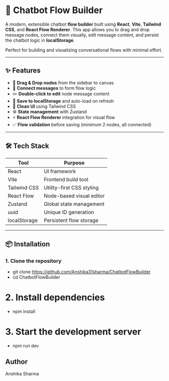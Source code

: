 # 🧠 Chatbot Flow Builder

A modern, extensible chatbot **flow builder** built using **React**, **Vite**, **Tailwind CSS**, and **React Flow Renderer**. This app allows you to drag and drop message nodes, connect them visually, edit message content, and persist the chatbot logic in **localStorage**.

Perfect for building and visualizing conversational flows with minimal effort.

---

## ✨ Features

- 🔁 **Drag & Drop nodes** from the sidebar to canvas
- 🔗 **Connect messages** to form flow logic
- ✏️ **Double-click to edit** node message content
- 💾 **Save to localStorage** and auto-load on refresh
- 🎨 **Clean UI** using Tailwind CSS
- ⚙️ **State management** with Zustand
- ⚡️ **React Flow Renderer** integration for visual flow
- ✅ **Flow validation** before saving (minimum 2 nodes, all connected)

---

## 🛠️ Tech Stack

| Tool              | Purpose                          |
|-------------------|----------------------------------|
| React             | UI framework                     |
| Vite              | Frontend build tool              |
| Tailwind CSS      | Utility-first CSS styling        |
| React Flow        | Node-based visual editor         |
| Zustand           | Global state management          |
| uuid              | Unique ID generation             |
| localStorage      | Persistent flow storage          |

---

## 📦 Installation

### 1. Clone the repository

- git clone https://github.com/Anshika31sharma/ChatbotFlowBuilder
- cd ChatbotFlowBuilder

# 2. Install dependencies
- npm install

# 3. Start the development server
- npm run dev


## Author

 Anshika Sharma

